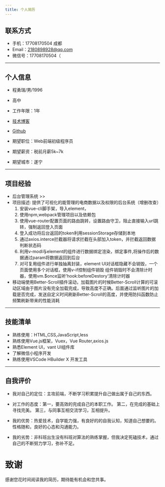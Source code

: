 ```yaml
---
title: 个人简历
---
```

## 联系方式

- 手机：17708170504 成都
- Email：2180898928@qq.com
- 微信号：17708170504（

---

## 个人信息

 - 程勇瑞/男/1996 
 - 高中
 - 工作年限：1年
 - [技术博客](http://tcwdbb.github.io/blogs)
 - [Github](https://github.com/tcwdbb) 

 - 期望职位：Web前端初级程序员
 - 期望薪资：税前月薪5k~7k
 - 期望城市：遂宁

---

## 项目经验

- 后台管理系统 >>
- 项目描述: 提供了可视化的能管理的电商数据以及权限的后台系统（增删改查）
    1. 安装vue-cli脚手架，导入element，
    2. 使用npm,webpack管理项目以及依赖包
    3. 使用vue-router配置页面的路由跳转，设置路由守卫，阻止直接输入url跳转，强制返回登入页面
    4. 登入成功将后台返回的token利用sessionStorage存储到本地
    5. 通过axios.interce拦截器将请求拦截在头部加入token，并拦截返回数据判断状态码
    6. 利用v-modl与element的组件进行数据绑定渲染，绑定事件,将操作后的数据通过param将数据返回到后台
    7. 对可复用组件进行单独抽离封装，element UI对话框隐藏不会销毁，一个页面使用多个对话框，使用v-if控制组件销毁
    组件销毁时不会清除计时器，使用vm.$once监听’hook:beforeDestory’清除计时器
- 移动端使用Better-Scroll插件滚动，加载图片的时候Better-Scroll计算的可滚动区域由于图片没有完全加载完成，导致高度不正确。后面通过监听图片的加载是否完成，发送自定义时间刷新Better-Scroll的高度，并使用防抖函数防止频繁刷新带来的性能消耗
---

## 技能清单
- 熟练使用：HTML,CSS,JavaScript,less
- 熟练使用Vue.js框架，Vuex，Vue Router,axios.js
- 熟悉Element UI，vant UI组件库
- 了解微信小程序开发
- 熟练使用VSCode HBuilder X 开发工具

---
## 自我评价
- 我对自己的定位：主攻前端，不断学习积累提升自己做出属于自己的东西。

- 对工作的态度：第一，要高效的完成自己的本职工作。
              第二，在完成的基础上寻找完美。
              第三，与同事互相交流学习，互相提升。
- 我的优势：热爱技术，自学能力强，有良好的的自我认知，知道自己想要的。性格随和，良好的心态和沟通能力。
- 我的劣势：非科班出生没有科班对算法的熟练掌握，但我决定死磕技术，通过自己的不断努力学习，弥补不足。
# 致谢
感谢您花时间阅读我的简历，期待能有机会和您共事。
